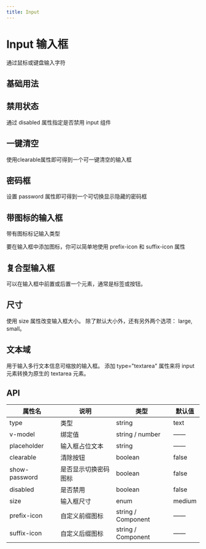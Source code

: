 ```yaml
---
title: Input
---
```


# Input 输入框
通过鼠标或键盘输入字符

## 基础用法
<preview path="../examples/input/basic.vue" title="" description=""></preview>

## 禁用状态
通过 disabled 属性指定是否禁用 input 组件
<preview path="../examples/input/disabled.vue" title="" description=""></preview>

## 一键清空
使用clearable属性即可得到一个可一键清空的输入框
<preview path="../examples/input/clearable.vue" title="" description=""></preview>

## 密码框
设置 password 属性即可得到一个可切换显示隐藏的密码框
<preview path="../examples/input/password.vue" title="" description=""></preview>

## 带图标的输入框
带有图标标记输入类型

要在输入框中添加图标，你可以简单地使用 prefix-icon 和 suffix-icon 属性
<preview path="../examples/input/prefixSuffix.vue" title="" description=""></preview>

## 复合型输入框
可以在输入框中前置或后置一个元素，通常是标签或按钮。
<preview path="../examples/input/complex.vue" title="" description=""></preview>

## 尺寸
使用 size 属性改变输入框大小。 除了默认大小外，还有另外两个选项： large, small。
<preview path="../examples/input/size.vue" title="" description=""></preview>

## 文本域
用于输入多行文本信息可缩放的输入框。 添加 type="textarea" 属性来将 input 元素转换为原生的 textarea 元素。
<preview path="../examples/input/textarea.vue" title="" description=""></preview>

## API



| 属性名        | 说明                 | 类型               | 默认值 |
| ------------- | -------------------- | ------------------ | ------ |
| type          | 类型                 | string             | text   |
| v-model       | 绑定值               | string / number    | ——     |
| placeholder   | 输入框占位文本       | string             | ——     |
| clearable     | 清除按钮             | boolean            | false  |
| show-password | 是否显示切换密码图标 | boolean            | false  |
| disabled      | 是否禁用             | boolean            | false  |
| size          | 输入框尺寸           | enum               | medium |
| prefix-icon   | 自定义前缀图标       | string / Component | ——     |
| suffix-icon   | 自定义后缀图标       | string / Component | ——     |

